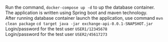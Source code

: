 Run the command, `docker-compose up -d` to up the database container.   
The application is written using Spring boot and maven technology.   
After running database container launch the application, use command `mvn clean package` `cd target java -jar exchange-api-0.0.1-SNAPSHOT.jar`  
Login/password for the test user `USER1/12345678`  
Login/password for the test user `USER2/45617273`
